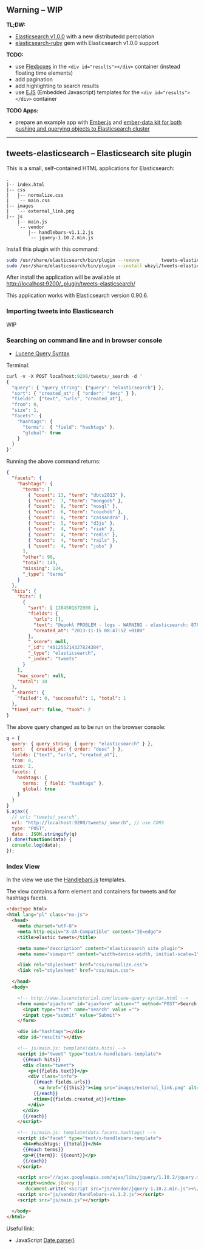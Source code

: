 ## Warning – WIP


**TL;DW:**

* [Elasticsearch v1.0.0](http://www.elasticsearch.org/blog/1-0-0-beta1-released/) with a new distributedd percolation
* [elasticsearch-ruby](https://github.com/elasticsearch/elasticsearch-ruby) gem with Elasticsearch v1.0.0 support


**TODO:**

* use [Flexboxes](http://wbzyl.inf.ug.edu.pl/hcj/css-flexbox)
  in the `<div id="results"></div>` container
  (instead floating time elements)
* add pagination
* add highlighting to search results
* use [EJS](http://embeddedjs.com/) (Embedded Javascript)
  templates for the `<div id="results"></div>` container


**TODO Apps:**

* prepare an example app with [Ember.js](http://discuss.emberjs.com/)
  and [ember-data kit for both pushing and querying objects to Elasticsearch cluster](https://github.com/roundscope/ember-data-elasticsearch-kit)

----

## tweets-elasticsearch – Elasticsearch site plugin

This is a small, self-contained HTML applications for Elasticsearch:

```
.
|-- index.html
|-- css
|   |-- normalize.css
|   `-- main.css
|-- images
|   `-- external_link.png
|-- js
    |-- main.js
    `-- vendor
        |-- handlebars-v1.1.2.js
        `-- jquery-1.10.2.min.js
```

Install this plugin with this command:

```sh
sudo /usr/share/elasticsearch/bin/plugin --remove        tweets-elasticsearch
sudo /usr/share/elasticsearch/bin/plugin --install wbzyl/tweets-elasticsearch
```

After install the application will be available at
[http://localhost:9200/_plugin/tweets-elasticsearch/](http://localhost:9200/_plugin/tweets-elasticsearch/)

This application works with Elasticsearch version 0.90.6.


### Importing tweets into Elasticsearch

WIP


### Searching on command line and in browser console

* [Lucene Query Syntax](http://www.lucenetutorial.com/lucene-query-syntax.html)

Terminal:

```js
curl -v -X POST localhost:9200/tweets/_search -d '
{
  "query": { "query_string": {"query": "elasticsearch"} },
  "sort": { "created_at": { "order": "desc" } },
  "fields": ["text", "urls", "created_at"],
  "from": 0,
  "size": 1,
  "facets": {
    "hashtags": {
      "terms":  { "field": "hashtags" },
      "global": true
    }
  }
}'
```

Running the above command returns:

```json
{
  "facets": {
    "hashtags": {
      "terms": [
        { "count": 13, "term": "dbts2013" },
        { "count":  7, "term": "mongodb" },
        { "count":  6, "term": "nosql" },
        { "count":  6, "term": "couchdb" },
        { "count":  6, "term": "cassandra" },
        { "count":  5, "term": "d3js" },
        { "count":  4, "term": "riak" },
        { "count":  4, "term": "redis" },
        { "count":  4, "term": "rails" },
        { "count":  4, "term": "jobs" }
      ],
      "other": 90,
      "total": 149,
      "missing": 124,
      "_type": "terms"
    }
  },
  "hits": {
    "hits": [
      {
        "sort": [ 1384501672000 ],
        "fields": {
          "urls": [],
          "text": "@epohl PROBLEM - logs - WARNING - elasticsearch: 878",
          "created_at": "2013-11-15 08:47:52 +0100"
        },
        "_score": null,
        "_id": "401255214327824384",
        "_type": "elasticsearch",
        "_index": "tweets"
      }
    ],
    "max_score": null,
    "total": 10
  },
  "_shards": {
    "failed": 0, "successful": 1, "total": 1
  },
  "timed_out": false, "took": 2
}
```

The above query changed as to be run on the browser console:

```js
q = {
  query: { query_string: { query: "elasticsearch" } },
  sort:  { created_at: { order: "desc" } },
  fields: ["text", "urls", "created_at"],
  from: 0,
  size: 2,
  facets: {
    hashtags: {
      terms:  { field: "hashtags" },
      global: true
    }
  }
}
$.ajax({
  // url: "tweets/_search",
  url: "http://localhost:9200/tweets/_search", // use CORS
  type: "POST",
  data : JSON.stringify(q)
}).done(function(data) {
  console.log(data);
});
```

### Index View

In the view we use the [Handlebars.js](http://handlebarsjs.com/) templates.

The view contains a form element and containers for tweets and for hashtags facets.

```html
<!doctype html>
<html lang="pl" class="no-js">
  <head>
    <meta charset="utf-8">
    <meta http-equiv="X-UA-Compatible" content="IE=edge">
    <title>elastic tweets</title>

    <meta name="description" content="elasticsearch site plugin">
    <meta name="viewport" content="width=device-width, initial-scale=1">

    <link rel="stylesheet" href="css/normalize.css">
    <link rel="stylesheet" href="css/main.css">

  </head>
  <body>

    <!-- http://www.lucenetutorial.com/lucene-query-syntax.html -->
    <form name="ajaxform" id="ajaxform" action="" method="POST">Search Tweets:
      <input type="text" name="search" value ="">
      <input type="submit" value="Submit">
    </form>

    <div id="hashtags"></div>
    <div id="results"></div>

    <!-- js/main.js: template(data.hits) -->
    <script id="tweet" type="text/x-handlebars-template">
      {{#each hits}}
      <div class="tweet">
        <p>{{fields.text}}</p>
        <div class="info">
          {{#each fields.urls}}
            <a href="{{this}}"><img src="images/external_link.png" alt="[external link]"></a>
          {{/each}}
          <time>{{fields.created_at}}</time>
        </div>
      </div>
      {{/each}}
    </script>

    <!-- js/main.js: template(data.facets.hashtags) -->
    <script id="facet" type="text/x-handlebars-template">
      <h4>#hashtags: {{total}}</h4>
      {{#each terms}}
      <p>#{{term}}: {{count}}</p>
      {{/each}}
    </script>

    <script src="//ajax.googleapis.com/ajax/libs/jquery/1.10.2/jquery.min.js"></script>
    <script>window.jQuery ||
       document.write('<script src="js/vendor/jquery-1.10.2.min.js"><\/script>')</script>
    <script src="js/vendor/handlebars-v1.1.2.js"></script>
    <script src="js/main.js"></script>

  </body>
</html>
```

Useful link:

* JavaScript [Date.parse()](https://developer.mozilla.org/en-US/docs/Web/JavaScript/Reference/Global_Objects/Date/parse)
